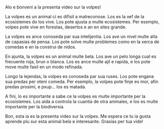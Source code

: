 Alo e bonveni a la presenta video sur la volpes!

La volpes es un animal ci es difisil a malreconose. Los es la xef de la ecosistemes do los vive. Los pote ajusta a multe ecosistemes. Per esemplo, volpes pote vive en forestas, desertos e an en sites grande.

La volpes es ance conoseda par sua intelijentia. Los ave un nivel multe alta de capasias de pensa. Los pote solve multe problemes como en la xerca de comedas e en la construi de nidos.

En ajunta, la volpes es un animal multe bela. Los ave un pelo longa cual es frecuente roja, brun o blanca. Los es ance multe ajil e rapida, e los pote move multe fasil en un modo refinada.

Longo la lejendas, la volpes es conoseda par sua ruses. Los pote engana sua predas per oteni comeda. Per esemplo, la volpes pote finje es mor, afin predas prosimi, e pxup... los es matada.

A fini, lo es importante a sabe ce la volpes es multe importante per la ecosistemes. Los aida a controla la cuantia de otra animales, e los es multe importante per la biodiversia.

Bon, esta ia es la presenta video sur la volpes. Me espera ce tu ia gusta aprende plu sur esta animal bela e interesante. Grasias per tua vide!